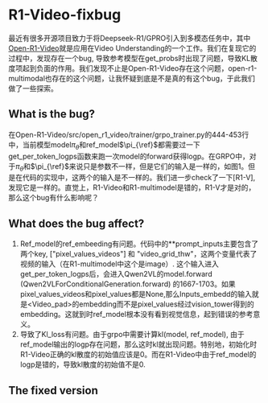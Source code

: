 # R1-Video-fixbug

最近有很多开源项目致力于将Deepseek-R1/GPRO引入到多模态任务中，其中[Open-R1-Video](https://github.com/Wang-Xiaodong1899/Open-R1-Video/)就是应用在Video Understanding的一个工作。我们在复现它的过程中，发现存在一个bug, 导致参考模型在get_probs时出现了问题，导致KL散度项起到负面的作用。我们发现不止是Open-R1-Video存在这个问题，open-r1-multimodal也存在的这个问题，让我怀疑到底是不是真的有这个bug，于此我们做了一些探索。

## What is the bug?
在Open-R1-Video/src/open_r1_video/trainer/grpo_trainer.py的444-453行中，当前模型model$\pi_{\theta}$和ref_model$\pi_{\ref}$都需要过一下get_per_token_logps函数来跑一次model的forward获得logp。在GRPO中，对于$\pi_{\theta}$和$\pi_{\ref}$来说只是参数不一样，但是它们的输入是一样的，如图1。但是在代码的实现中，这两个的输入是不一样的。我们进一步check了一下[R1-V], 发现它是一样的。直觉上，R1-Video和R1-multimodel是错的，R1-V才是对的，那么这个bug有什么影响呢？

## What does the bug affect?
1. Ref_model的ref_embeeding有问题。代码中的**prompt_inputs主要包含了两个key, ["pixel_values_videos"] 和 "video_grid_thw"，这两个变量代表了视频的输入（在R1-multimodel中这个是image）. 这个输入进入get_per_token_logps后，会进入Qwen2VL的model.forward (Qwen2VLForConditionalGeneration.forward) 的1667-1703。如果pixel_values_videos和pixel_values都是None,那么Inputs_embedd的输入就是<Video_pad>的embedding而不是pixel_values经过vision_tower得到的embedding。这就到时ref_model根本没有看到视觉信息，起到错误的参考意义。
2. 导致了Kl_loss有问题。由于grpo中需要计算kl(model, ref_model), 由于ref_model输出的logp存在问题，那么这时kl就出现问题。特别地，初始化时R1-Video正确的kl散度的初始值应该是0。而在R1-Video中由于ref_model的logp是错的，导致kl散度的初始值不是0.
   
## The fixed version

```

```



